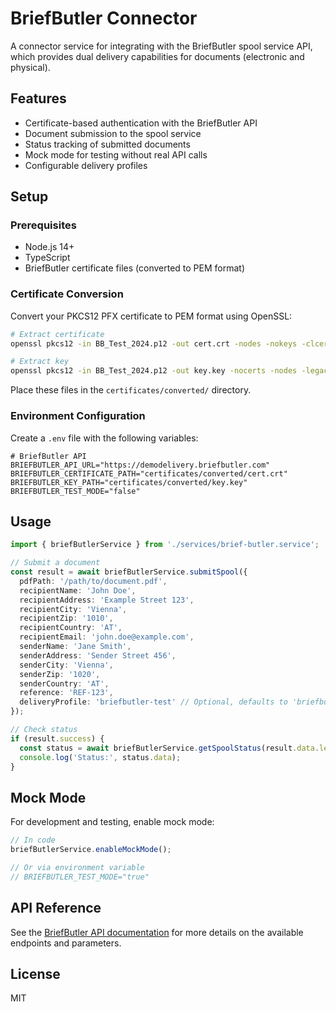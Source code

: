 # BriefButler Connector

A connector service for integrating with the BriefButler spool service API, which provides dual delivery capabilities for documents (electronic and physical).

## Features

- Certificate-based authentication with the BriefButler API
- Document submission to the spool service
- Status tracking of submitted documents
- Mock mode for testing without real API calls
- Configurable delivery profiles

## Setup

### Prerequisites

- Node.js 14+
- TypeScript
- BriefButler certificate files (converted to PEM format)

### Certificate Conversion

Convert your PKCS12 PFX certificate to PEM format using OpenSSL:

```bash
# Extract certificate
openssl pkcs12 -in BB_Test_2024.p12 -out cert.crt -nodes -nokeys -clcerts -legacy

# Extract key
openssl pkcs12 -in BB_Test_2024.p12 -out key.key -nocerts -nodes -legacy
```

Place these files in the `certificates/converted/` directory.

### Environment Configuration

Create a `.env` file with the following variables:

```
# BriefButler API
BRIEFBUTLER_API_URL="https://demodelivery.briefbutler.com"
BRIEFBUTLER_CERTIFICATE_PATH="certificates/converted/cert.crt"
BRIEFBUTLER_KEY_PATH="certificates/converted/key.key"
BRIEFBUTLER_TEST_MODE="false"
```

## Usage

```typescript
import { briefButlerService } from './services/brief-butler.service';

// Submit a document
const result = await briefButlerService.submitSpool({
  pdfPath: '/path/to/document.pdf',
  recipientName: 'John Doe',
  recipientAddress: 'Example Street 123',
  recipientCity: 'Vienna',
  recipientZip: '1010',
  recipientCountry: 'AT',
  recipientEmail: 'john.doe@example.com',
  senderName: 'Jane Smith',
  senderAddress: 'Sender Street 456',
  senderCity: 'Vienna',
  senderZip: '1020',
  senderCountry: 'AT',
  reference: 'REF-123',
  deliveryProfile: 'briefbutler-test' // Optional, defaults to 'briefbutler-test'
});

// Check status
if (result.success) {
  const status = await briefButlerService.getSpoolStatus(result.data.letterId);
  console.log('Status:', status.data);
}
```

## Mock Mode

For development and testing, enable mock mode:

```typescript
// In code
briefButlerService.enableMockMode();

// Or via environment variable
// BRIEFBUTLER_TEST_MODE="true"
```

## API Reference

See the [BriefButler API documentation](https://developers.briefbutler.com/docs/spool.html) for more details on the available endpoints and parameters.

## License

MIT